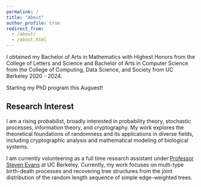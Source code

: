 ```yaml
---
permalink: /
title: "About"
author_profile: true
redirect_from: 
  - /about/
  - /about.html
---
```


I obtained my Bachelor of Arts in Mathematics with Highest Honors from the College of Letters and Science and Bachelor of Arts in Computer Science from the College of Computing, Data Science, and Society from UC Berkeley 2020 - 2024. 

Starting my PhD program this Auguest!

## Research Interest 

I am a rising probabilist, broadly interested in probability theory, stochastic processes, information theory, and cryptography. My work explores the theoretical foundations of randomness and its applications in diverse fields, including cryptographic analysis and mathematical modeling of biological systems.

I am currently volunteering as a full time research assistant under [Professor Steven Evans](https://www.stat.berkeley.edu/~evans/) at UC Berkeley. Currently, my work focuses on multi-type birth-death processes and recovering tree structures from the joint distribution of the random length sequence of simple edge-weighted trees.
